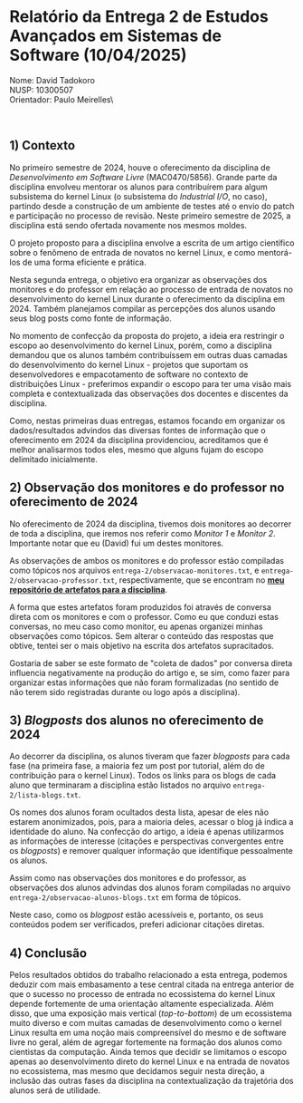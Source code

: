 # Relatório da Entrega 2 de Estudos Avançados em Sistemas de Software (10/04/2025)

Nome: David Tadokoro\
NUSP: 10300507\
Orientador: Paulo Meirelles\

<br>

## 1) Contexto

No primeiro semestre de 2024, houve o oferecimento da disciplina de
*Desenvolvimento em Software Livre* (MAC0470/5856). Grande parte da disciplina
envolveu mentorar os alunos para contribuírem para algum subsistema do kernel
Linux (o subsistema do _Industrial I/O_, no caso), partindo desde a construção
de um ambiente de testes até o envio do patch e participação no processo de
revisão. Neste primeiro semestre de 2025, a disciplina está sendo ofertada
novamente nos mesmos moldes.

O projeto proposto para a disciplina envolve a escrita de um artigo científico
sobre o fenômeno de entrada de novatos no kernel Linux, e como mentorá-los de
uma forma eficiente e prática.

Nesta segunda entrega, o objetivo era organizar as observações dos monitores e
do professor em relação ao processo de entrada de novatos no desenvolvimento do
kernel Linux durante o oferecimento da disciplina em 2024. Também planejamos
compilar as percepções dos alunos usando seus blog posts como fonte de
informação.

No momento de confecção da proposta do projeto, a ideia era restringir o escopo
ao desenvolvimento do kernel Linux, porém, como a disciplina demandou que os
alunos também contribuíssem em outras duas camadas do desenvolvimento do kernel
Linux - projetos que suportam os desenvolvedores e empacotamento de software no
contexto de distribuições Linux - preferimos expandir o escopo para ter uma
visão mais completa e contextualizada das observações dos docentes e discentes
da disciplina.

Como, nestas primeiras duas entregas, estamos focando em organizar os
dados/resultados advindos das diversas fontes de informação que o oferecimento
em 2024 da disciplina providenciou, acreditamos que é melhor analisarmos todos
eles, mesmo que alguns fujam do escopo delimitado inicialmente.

## 2) Observação dos monitores e do professor no oferecimento de 2024

No oferecimento de 2024 da disciplina, tivemos dois monitores ao decorrer de
toda a disciplina, que iremos nos referir como _Monitor 1_ e _Monitor 2_.
Importante notar que eu (David) fui um destes monitores.

As observações de ambos os monitores e do professor estão compiladas como
tópicos nos arquivos `entrega-2/observacao-monitores.txt`, e
`entrega-2/observacao-professor.txt`, respectivamente, que se encontram no
[**meu repositório de artefatos para a
disciplina**](https://github.com/davidbtadokoro/advanced-studies-softsys).

A forma que estes artefatos foram produzidos foi através de conversa direta com
os monitores e com o professor. Como eu que conduzi estas conversas, no meu caso
como monitor, eu apenas organizei minhas observações como tópicos. Sem alterar o
conteúdo das respostas que obtive, tentei ser o mais objetivo na escrita dos
artefatos supracitados.

Gostaria de saber se este formato de "coleta de dados" por conversa direta
influencia negativamente na produção do artigo e, se sim, como fazer para
organizar estas informações que não foram formalizadas (no sentido de não terem
sido registradas durante ou logo após a disciplina).

## 3) _Blogposts_ dos alunos no oferecimento de 2024

Ao decorrer da disciplina, os alunos tiveram que fazer _blogposts_ para cada
fase (na primeira fase, a maioria fez um post por tutorial, além do de
contribuição para o kernel Linux). Todos os links para os blogs de cada aluno
que terminaram a disciplina estão listados no arquivo
`entrega-2/lista-blogs.txt`.

Os nomes dos alunos foram ocultados desta lista, apesar de eles não estarem
anonimizados, pois, para a maioria deles, acessar o blog já indica a identidade
do aluno. Na confecção do artigo, a ideia é apenas utilizarmos as informações de
interesse (citações e perspectivas convergentes entre os _blogposts_) e remover
qualquer informação que identifique pessoalmente os alunos.

Assim como nas observações dos monitores e do professor, as observações dos
alunos advindas dos alunos foram compiladas no arquivo
`entrega-2/observacao-alunos-blogs.txt` em forma de tópicos.

Neste caso, como os _blogpost_ estão acessíveis e, portanto, os seus conteúdos
podem ser verificados, preferi adicionar citações diretas.

## 4) Conclusão

Pelos resultados obtidos do trabalho relacionado a esta entrega, podemos deduzir
com mais embasamento a tese central citada na entrega anterior de que o sucesso
no processo de entrada no ecossistema do kernel Linux depende fortemente de uma
orientação altamente especializada. Além disso, que uma exposição mais vertical
(_top-to-bottom_) de um ecossistema muito diverso e com muitas camadas de
desenvolvimento como o kernel Linux resulta em uma noção mais compreensível do
mesmo e de software livre no geral, além de agregar fortemente na formação dos
alunos como cientistas da computação. Ainda temos que decidir se limitamos o
escopo apenas ao desenvolvimento direto do kernel Linux e na entrada de novatos
no ecossistema, mas mesmo que decidamos seguir nesta direção, a inclusão das
outras fases da disciplina na contextualização da trajetória dos alunos será de
utilidade.
